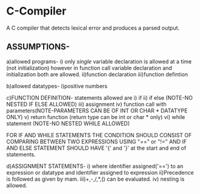 # C-Compiler
A C compiler that detects lexical error and produces a parsed output.
## ASSUMPTIONS-
a)allowed programs-
i) only *single* variable declaration is allowed at a time (not initialization) however in function call variable declaration and initialization both are allowed.
ii)function declaration
iii)function defintion 

b)allowed datatypes-
i)positive numbers 

c)FUNCTION DEFINITION- statements allowed are 
i) if
ii) if else (NOTE-NO NESTED IF ELSE ALLOWED)
iii) assignment 
iv) function call with parameters(NOTE-PARAMETERS CAN BE OF INT OR CHAR * DATATYPE ONLY) 
v) return function (return type can be int or char * only)
vi) while statement (NOTE-NO NESTED WHILE ALLOWED)

FOR IF AND WHILE STATEMENTS THE CONDITION SHOULD CONSIST OF COMPARING BETWEEN TWO EXPRESSIONS USING "==" or "!=" AND IF AND ELSE STATEMENT SHOULD HAVE '{' and '}' at the start and end of statements.
 
d)ASSIGNMENT STATEMENTS-
i) where identifier assigned('==') to an expression or datatype and identifier assigned to expression
ii)Precedence is followed as given by mam.
iii)+,-,/,*,() can be evaluated.
iv) nesting is allowed.
